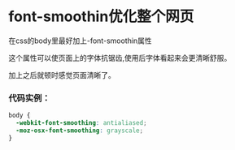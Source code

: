 # font-smoothin优化整个网页

在css的body里最好加上-font-smoothin属性

这个属性可以使页面上的字体抗锯齿,使用后字体看起来会更清晰舒服。

加上之后就顿时感觉页面清晰了。

### **代码实例：**

```css
body {
  -webkit-font-smoothing: antialiased;
  -moz-osx-font-smoothing: grayscale;
}
```

